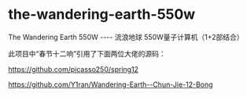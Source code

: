 # the-wandering-earth-550w
The Wandering Earth 550W ---- 流浪地球 550W量子计算机（1+2部结合）

此项目中“春节十二响”引用了下面两位大佬的源码：

https://github.com/picasso250/spring12

https://github.com/Y1ran/Wandering-Earth--Chun-Jie-12-Bong
